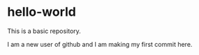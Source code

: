 # hello-world
This is a basic repository.

I am a new user of github and I am making my first commit here.
